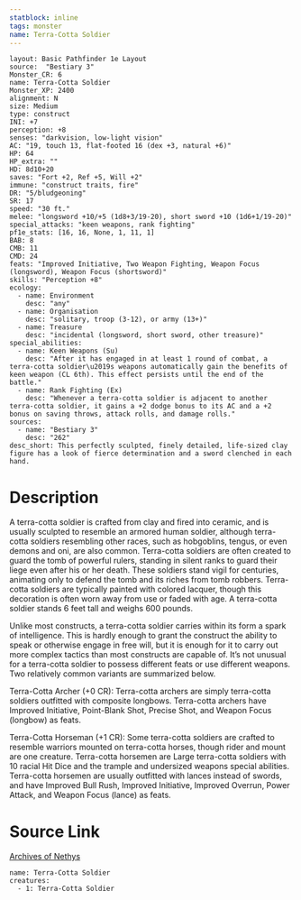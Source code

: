 ```yaml
---
statblock: inline
tags: monster
name: Terra-Cotta Soldier
---
```

```statblock
layout: Basic Pathfinder 1e Layout
source:  "Bestiary 3"
Monster_CR: 6
name: Terra-Cotta Soldier
Monster_XP: 2400
alignment: N
size: Medium
type: construct
INI: +7
perception: +8
senses: "darkvision, low-light vision"
AC: "19, touch 13, flat-footed 16 (dex +3, natural +6)"
HP: 64
HP_extra: ""
HD: 8d10+20
saves: "Fort +2, Ref +5, Will +2"
immune: "construct traits, fire"
DR: "5/bludgeoning"
SR: 17
speed: "30 ft."
melee: "longsword +10/+5 (1d8+3/19-20), short sword +10 (1d6+1/19-20)"
special_attacks: "keen weapons, rank fighting"
pf1e_stats: [16, 16, None, 1, 11, 1]
BAB: 8
CMB: 11
CMD: 24
feats: "Improved Initiative, Two Weapon Fighting, Weapon Focus (longsword), Weapon Focus (shortsword)"
skills: "Perception +8"
ecology:
  - name: Environment
    desc: "any"
  - name: Organisation
    desc: "solitary, troop (3-12), or army (13+)"
  - name: Treasure
    desc: "incidental (longsword, short sword, other treasure)"
special_abilities:
  - name: Keen Weapons (Su)
    desc: "After it has engaged in at least 1 round of combat, a terra-cotta soldier\u2019s weapons automatically gain the benefits of keen weapon (CL 6th). This effect persists until the end of the battle."
  - name: Rank Fighting (Ex)
    desc: "Whenever a terra-cotta soldier is adjacent to another terra-cotta soldier, it gains a +2 dodge bonus to its AC and a +2 bonus on saving throws, attack rolls, and damage rolls."
sources:
  - name: "Bestiary 3"
    desc: "262"
desc_short: This perfectly sculpted, finely detailed, life-sized clay figure has a look of fierce determination and a sword clenched in each hand.
```
# Description
A terra-cotta soldier is crafted from clay and fired into ceramic, and is usually sculpted to resemble an armored human soldier, although terra-cotta soldiers resembling other races, such as hobgoblins, tengus, or even demons and oni, are also common. Terra-cotta soldiers are often created to guard the tomb of powerful rulers, standing in silent ranks to guard their liege even after his or her death. These soldiers stand vigil for centuries, animating only to defend the tomb and its riches from tomb robbers. Terra-cotta soldiers are typically painted with colored lacquer, though this decoration is often worn away from use or faded with age. A terra-cotta soldier stands 6 feet tall and weighs 600 pounds.

Unlike most constructs, a terra-cotta soldier carries within its form a spark of intelligence. This is hardly enough to grant the construct the ability to speak or otherwise engage in free will, but it is enough for it to carry out more complex tactics than most constructs are capable of. It’s not unusual for a terra-cotta soldier to possess different feats or use different weapons. Two relatively common variants are summarized below.

Terra-Cotta Archer (+0 CR): Terra-cotta archers are simply terra-cotta soldiers outfitted with composite longbows. Terra-cotta archers have Improved Initiative, Point-Blank Shot, Precise Shot, and Weapon Focus (longbow) as feats.

Terra-Cotta Horseman (+1 CR): Some terra-cotta soldiers are crafted to resemble warriors mounted on terra-cotta horses, though rider and mount are one creature. Terra-cotta horsemen are Large terra-cotta soldiers with 10 racial Hit Dice and the trample and undersized weapons special abilities. Terra-cotta horsemen are usually outfitted with lances instead of swords, and have Improved Bull Rush, Improved Initiative, Improved Overrun, Power Attack, and Weapon Focus (lance) as feats.
# Source Link
[Archives of Nethys](https://aonprd.com/MonsterDisplay.aspx?ItemName=Terra-Cotta%20Soldier)
```encounter-table
name: Terra-Cotta Soldier
creatures:
  - 1: Terra-Cotta Soldier
```
